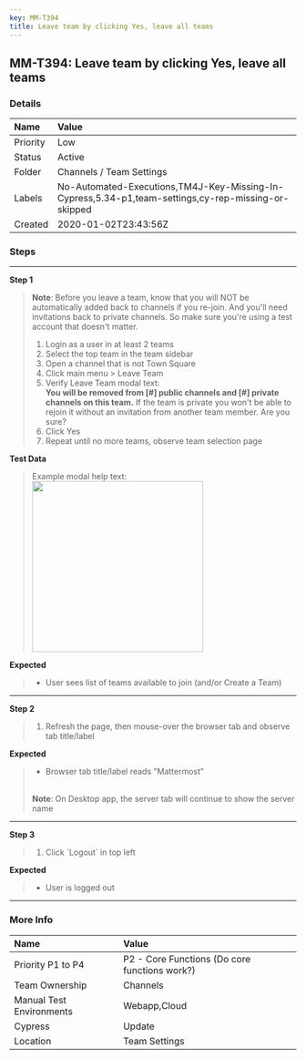 ```yaml
---
key: MM-T394
title: Leave team by clicking Yes, leave all teams
---
```


## MM-T394: Leave team by clicking Yes, leave all teams

### Details

| Name     | Value                                                                                               |
| :------- | :-------------------------------------------------------------------------------------------------- |
| Priority | Low                                                                                                 |
| Status   | Active                                                                                              |
| Folder   | Channels / Team Settings                                                                            |
| Labels   | No-Automated-Executions,TM4J-Key-Missing-In-Cypress,5.34-p1,team-settings,cy-rep-missing-or-skipped |
| Created  | 2020-01-02T23:43:56Z                                                                                |

### Steps

<hr/>

**Step 1**

> <article><strong>Note</strong>: Before you leave a team, know that you will NOT be automatically added back to channels if you re-join. And you'll need invitations back to private channels. So make sure you're using a test account that doesn't matter.<ol><li>Login as a user in at least 2 teams</li><li>Select the top team in the team sidebar</li><li>Open a channel that is not Town Square</li><li>Click main menu &gt; Leave Team</li><li>Verify Leave Team modal text:<br><strong>You will be removed from [#] public channels and [#] private channels on this team.</strong> If the team is private you won't be able to rejoin it without an invitation from another team member. Are you sure?</li><li>Click Yes</li><li>Repeat until no more teams, observe team selection page</li></ol></article>

**Test Data**

> <article>Example modal help text:<br><img src="https://smartbear-tm4j-prod-us-west-2-attachment-rich-text.s3.us-west-2.amazonaws.com/embedded-f3277290f945470c4add5d21ef3dc7ca7b74388fc7152bfb6b99ae58c66a95a8-1607371654214-Screen+Shot+2020-12-07+at+1.23.31+PM.png" style="width: 300px;" class="fr-fil fr-dib"></article>

**Expected**

> <article><ul><li>User sees list of teams available to join (and/or Create a Team)</li></ul></article>

<hr/>

**Step 2**

> <article><ol><li>Refresh the page, then mouse-over the browser tab and observe tab title/label</li></ol></article>

**Expected**

> <article><ul><li>Browser tab title/label reads "Mattermost"</li></ul><br><strong>Note</strong>: On Desktop app, the server tab will continue to show the server name</article>

<hr/>

**Step 3**

> <article><ol><li>Click `Logout` in top left</li></ol></article>

**Expected**

> <article><ul><li>User is logged out</li></ul></article>

<hr/>

### More Info

| Name                     | Value                                         |
| :----------------------- | :-------------------------------------------- |
| Priority P1 to P4        | P2 - Core Functions (Do core functions work?) |
| Team Ownership           | Channels                                      |
| Manual Test Environments | Webapp,Cloud                                  |
| Cypress                  | Update                                        |
| Location                 | Team Settings                                 |
